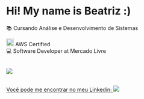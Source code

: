 <h1> Hi! My name is Beatriz :) </h1>
📚 Cursando Análise e Desenvolvimento de Sistemas 

<img src="https://github.com/user-attachments/assets/ef254cd6-6a64-42b3-86e6-a45764a23d38" width="20" /> AWS Certified  
💻 Software Developer at Mercado Livre

<br>
<div>
  <a href="https://github.com/BeatrizTavaresL">
    <img  src="https://github-readme-stats.vercel.app/api?username=BeatrizTavaresL&include_all_commits=true&show_icons=true&theme=dracula"/>
<div/>

<br>

 Você pode me encontrar no meu Linkedin:  <a href="https://www.linkedin.com/in/beatriztavares1/-4824b01a7/" target="_blank"><img src="https://img.shields.io/badge/-LinkedIn-%230077B5?style=for-the-badge&logo=linkedin&logoColor=white" target="_blank"></a> 
<div/> 
 
<div align="center" valign="top">

 </div> <br/>
